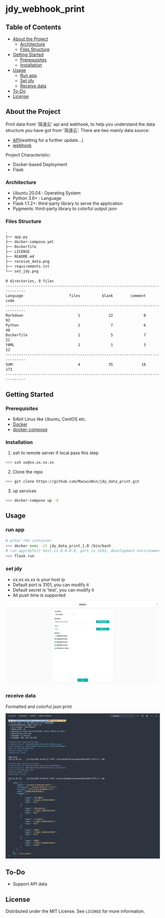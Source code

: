 # jdy_webhook_print


<!-- TABLE OF CONTENTS -->
## Table of Contents

* [About the Project](#about-the-project)
  * [Architecture](#architecture)
  * [Files Structure](#files-structure)
* [Getting Started](#getting-started)
  * [Prerequisites](#prerequisites)
  * [Installation](#installation)
* [Usage](#usage)
  * [Run app](#run-app)
  * [Set jdy](#set-jdy)
  * [Receive data](#receive-data)
* [To-Do](#To-Do)
* [License](#license)

<!-- ABOUT THE PROJECT -->
## About the Project
Print data from '简道云' api and webhook, to help you understand the data structure you have got from '简道云'. There are two mainly data source:
- [API](https://hc.jiandaoyun.com/open/10992)(waitting for a further update...)
- [webhook](https://hc.jiandaoyun.com/open/11500)

Project Characteristic:

- Docker-based Deployment
- Flask

### Architecture
* Ubuntu 20.04 : Operating System
* Python 3.6+ : Language
* Flask 1.1.2+: third-party library to serve the application
* Pygments: third-party library to colorful output json

### Files Structure
```
.
├── app.py
├── docker-compose.yml
├── Dockerfile
├── LICENSE
├── README.md
├── receive_data.png
├── requirements.txt
└── set_jdy.png

0 directories, 8 files
-------------------------------------------------------------------------------
Language                     files          blank        comment           code
-------------------------------------------------------------------------------
Markdown                         1             22              0             92
Python                           1              7              6             48
Dockerfile                       1              5              7             21
YAML                             1              1              3             12
-------------------------------------------------------------------------------
SUM:                             4             35             16            173
-------------------------------------------------------------------------------
```

<!-- GETTING STARTED -->
## Getting Started

### Prerequisites
- 64bit Linux like Ubuntu, CentOS etc.
- [Docker](https://docs.docker.com/engine/install/ubuntu/)
- [docker-compose](https://docs.docker.com/compose/install/)

### Installation

1. ssh to remote server if local pass this step
```sh
>>> ssh xx@xx.xx.xx.xx
```
2. Clone the repo
```sh
>>> git clone https://github.com/MacwinWin/jdy_data_print.git
```
3. up services
```sh
>>> docker-compose up -d
```

<!-- USAGE EXAMPLES -->
## Usage
### run app
```sh
# enter the container
>>> docker exec -it jdy_data_print_1.0 /bin/bash
# run app(defult host is 0.0.0.0, port is 3101, development environment is open)
>>> flask run
```

### set jdy

- xx.xx.xx.xx is your host ip
- Default port is 3101, you can modify it
- Default secret is 'test', you can modify it
- All push time is supported

<p align="center">
    <img src="set_jdy.png">

### receive data
Formatted and colorful json print
<p align="center">
    <img src="receive_data.png">

## To-Do
- Support API data

<!-- LICENSE -->
## License

Distributed under the MIT License. See `LICENSE` for more information.